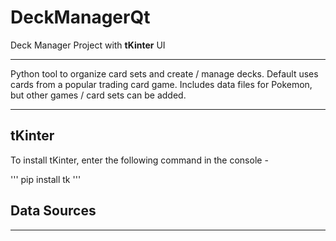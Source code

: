
# DeckManagerQt

Deck Manager Project with **tKinter** UI

---

Python tool to organize card sets and create / manage decks. Default uses cards from a popular trading card game.
Includes data files for Pokemon, but other games / card sets can be added.

---

## tKinter
To install tKinter, enter the following command in the console -

'''
pip install tk
'''

## Data Sources

___

